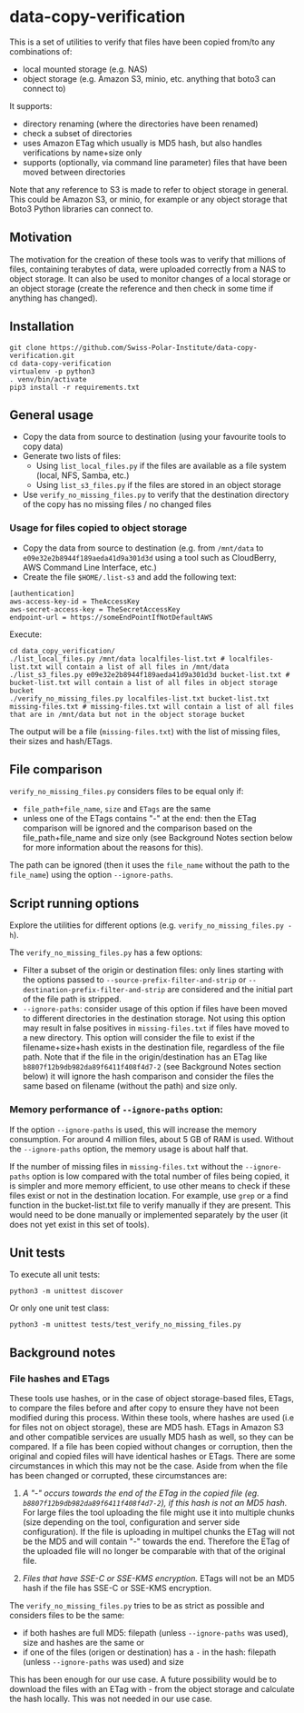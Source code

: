 # data-copy-verification

This is a set of utilities to verify that files have been copied from/to any combinations of:

* local mounted storage (e.g. NAS)
* object storage (e.g. Amazon S3, minio, etc. anything that boto3 can connect to)

It supports:
* directory renaming (where the directories have been renamed)
* check a subset of directories
* uses Amazon ETag which usually is MD5 hash, but also handles verifications by name+size only
* supports (optionally, via command line parameter) files that have been moved between directories

Note that any reference to S3 is made to refer to object storage in general. This could be Amazon S3, or minio, for example or any object storage that Boto3 Python libraries can connect to.

## Motivation
The motivation for the creation of these tools was to verify that millions of files, containing terabytes of data, were uploaded correctly from a NAS to object storage. It can also be used to monitor changes of a local storage or an object storage (create the reference and then check in some time if anything has changed).

## Installation
```
git clone https://github.com/Swiss-Polar-Institute/data-copy-verification.git
cd data-copy-verification
virtualenv -p python3
. venv/bin/activate
pip3 install -r requirements.txt
```

## General usage
* Copy the data from source to destination (using your favourite tools to copy data)
* Generate two lists of files:
  * Using `list_local_files.py` if the files are available as a file system (local, NFS, Samba, etc.)
  * Using `list_s3_files.py` if the files are stored in an object storage
* Use `verify_no_missing_files.py` to verify that the destination directory of the copy has no missing files / no changed files

### Usage for files copied to object storage
* Copy the data from source to destination (e.g. from `/mnt/data` to `e09e32e2b8944f189aeda41d9a301d3d` using a tool such as CloudBerry, AWS Command Line Interface, etc.)
* Create the file `$HOME/.list-s3` and add the following text:
```
[authentication]
aws-access-key-id = TheAccessKey
aws-secret-access-key = TheSecretAccessKey
endpoint-url = https://someEndPointIfNotDefaultAWS
```
Execute:
```
cd data_copy_verification/
./list_local_files.py /mnt/data localfiles-list.txt # localfiles-list.txt will contain a list of all files in /mnt/data
./list_s3_files.py e09e32e2b8944f189aeda41d9a301d3d bucket-list.txt # bucket-list.txt will contain a list of all files in object storage bucket
./verify_no_missing_files.py localfiles-list.txt bucket-list.txt missing-files.txt # missing-files.txt will contain a list of all files that are in /mnt/data but not in the object storage bucket
```
The output will be a file (`missing-files.txt`) with the list of missing files, their sizes and hash/ETags.

## File comparison

`verify_no_missing_files.py` considers files to be equal only if:

* `file_path+file_name`, `size` and `ETags` are the same
* unless one of the ETags contains "-" at the end: then the ETag comparison will be ignored and the comparison based on the file_path+file_name and size only (see Background Notes section below for more information about the reasons for this). 

The path can be ignored (then it uses the `file_name` without the path to the `file_name`) using the option `--ignore-paths`.

## Script running options

Explore the utilities for different options (e.g. `verify_no_missing_files.py -h`).

The `verify_no_missing_files.py` has a few options:
* Filter a subset of the origin or destination files: only lines starting with the options passed to `--source-prefix-filter-and-strip` or `--destination-prefix-filter-and-strip` are considered and the initial part of the file path is stripped.
* `--ignore-paths`: consider usage of this option if files have been moved to different directories in the destination storage. Not using this option may result in false positives in `missing-files.txt` if files have moved to a new directory. This option will consider the file to exist if the filename+size+hash exists in the destination file, regardless of the file path. Note that if the file in the origin/destination has an ETag like `b8807f12b9db982da89f6411f408f4d7-2` (see Background Notes section below) it will ignore the hash comparison and consider the files the same based on filename (without the path) and size only.

### Memory performance of `--ignore-paths` option:
If the option `--ignore-paths` is used, this will increase the memory consumption. For around 4 million files, about 5 GB of RAM is used. Without the `--ignore-paths` option, the memory usage is about half that.

If the number of missing files in `missing-files.txt` without the `--ignore-paths` option is low compared with the total number of files being copied, it is simpler and more memory efficient, to use other means to check if these files exist or not in the destination location. For example, use `grep` or a find function in the bucket-list.txt file to verify manually if they are present. This would need to be done manually or implemented separately by the user (it does not yet exist in this set of tools). 

## Unit tests
To execute all unit tests:

```
python3 -m unittest discover
```

Or only one unit test class:
```
python3 -m unittest tests/test_verify_no_missing_files.py
```
## Background notes

### File hashes and ETags

These tools use hashes, or in the case of object storage-based files, ETags, to compare the files before and after copy to ensure they have not been modified during this process. Within these tools, where hashes are used (i.e for files not on object storage), these are MD5 hash. ETags in Amazon S3 and other compatible services are usually MD5 hash as well, so they can be compared. If a file has been copied without changes or corruption, then the original and copied files will have identical hashes or ETags. There are some circumstances in which this may not be the case. Aside from when the file has been changed or corrupted, these circumstances are: 

1. *A "-" occurs towards the end of the ETag in the copied file (eg. `b8807f12b9db982da89f6411f408f4d7-2`), if this hash is not an MD5 hash.* For large files the tool uploading the file might use it into multiple chunks (size depending on the tool, configuration and server side configuration). If the file is uploading in multipel chunks the ETag will not be the MD5 and will contain "-" towards the end. Therefore the ETag of the uploaded file will no longer be comparable with that of the original file.

1. *Files that have SSE-C or SSE-KMS encryption.* ETags will not be an MD5 hash if the file has SSE-C or SSE-KMS encryption.

The `verify_no_missing_files.py` tries to be as strict as possible and considers files to be the same:
 * if both hashes are full MD5: filepath (unless `--ignore-paths` was used), size and hashes are the same or
 * if one of the files (origen or destination) has a `-` in the hash: filepath (unless `--ignore-paths` was used) and size

This has been enough for our use case. A future possibility would be to download the files with an ETag with - from the object storage and calculate the hash locally. This was not needed in our use case.
